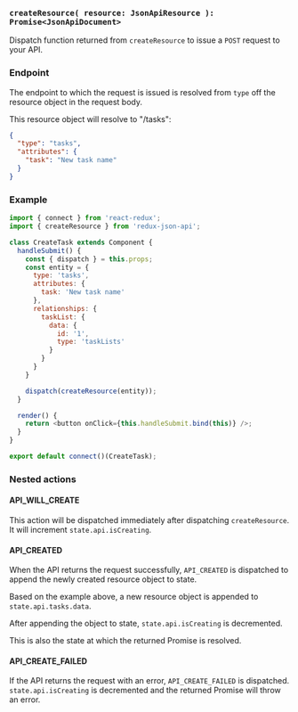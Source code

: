### `createResource( resource: JsonApiResource ): Promise<JsonApiDocument>`

Dispatch function returned from `createResource` to issue a `POST` request to your API.

### Endpoint

The endpoint to which the request is issued is resolved from `type` off the resource object in the request body.

This resource object will resolve to "/tasks":

```json
{
  "type": "tasks",
  "attributes": {
    "task": "New task name"
  }
}
```

### Example

```js
import { connect } from 'react-redux';
import { createResource } from 'redux-json-api';

class CreateTask extends Component {
  handleSubmit() {
    const { dispatch } = this.props;
    const entity = {
      type: 'tasks',
      attributes: {
        task: 'New task name'
      },
      relationships: {
        taskList: {
          data: {
            id: '1',
            type: 'taskLists'
          }
        }
      }
    }

    dispatch(createResource(entity));
  }

  render() {
    return <button onClick={this.handleSubmit.bind(this)} />;
  }
}

export default connect()(CreateTask);
```

### Nested actions

#### API_WILL_CREATE

This action will be dispatched immediately after dispatching `createResource`. It will increment `state.api.isCreating`.

#### API_CREATED

When the API returns the request successfully, `API_CREATED` is dispatched to append the newly created resource object to state.

Based on the example above, a new resource object is appended to `state.api.tasks.data`.

After appending the object to state, `state.api.isCreating` is decremented.

This is also the state at which the returned Promise is resolved.

#### API_CREATE_FAILED

If the API returns the request with an error, `API_CREATE_FAILED` is dispatched. `state.api.isCreating` is decremented and the returned Promise will throw an error.
